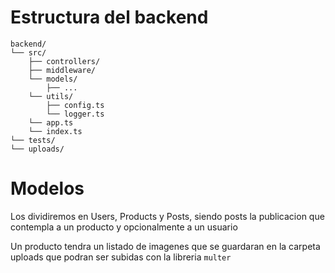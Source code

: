 # Estructura del backend

```
backend/    
└── src/
    ├── controllers/
    ├── middleware/
    └── models/
        ├── ...
    └── utils/
        ├── config.ts
        └── logger.ts
    └── app.ts
    └── index.ts
└── tests/
└── uploads/
```


# Modelos
Los dividiremos en Users, Products y Posts, siendo posts la publicacion que contempla a un producto y opcionalmente a un usuario

Un producto tendra un listado de imagenes que se guardaran en la carpeta uploads que podran ser subidas con la libreria `multer`
